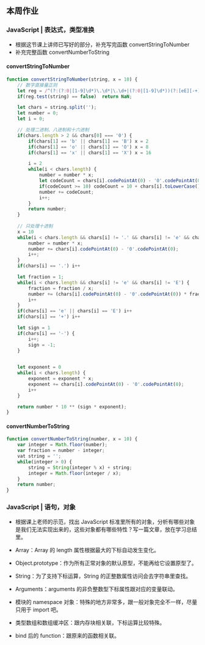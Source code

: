 ## 本周作业

### JavaScript | 表达式，类型准换
+ 根据这节课上讲师已写好的部分，补充写完函数 convertStringToNumber
+ 补充完整函数 convertNumberToString

#### convertStringToNumber

```js
function convertStringToNumber(string, x = 10) {
    // 数字直接量正则
    let reg = /^(?:(?:0|[1-9]\d*)\.\d*|\.\d+|(?:0|[1-9]\d*))(?:[eE][-+]?\d+)?$|^0[bB][01]+$|^0[oO][0-7]+$|^0[xX][0-9a-fA-F]+$/;
    if(reg.test(string) == false)  return NaN;

    let chars = string.split('');
    let number = 0;
    let i = 0;

    // 处理二进制、八进制和十六进制
    if(chars.length > 2 && chars[0] === '0') {
        if(chars[1] == 'b' || chars[1] == 'B') x = 2
        if(chars[1] == 'o' || chars[1] == 'O') x = 8
        if(chars[1] == 'x' || chars[1] == 'X') x = 16

        i = 2
        while(i < chars.length) {
            number = number * x;
            let codeCount = chars[i].codePointAt(0) - '0'.codePointAt(0);
            if(codeCount >= 10) codeCount = 10 + chars[i].toLowerCase().codePointAt(0) - 'a'.codePointAt(0)
            number += codeCount;
            i++;
        }
        return number;
    }
    
    // 只处理十进制
    x = 10
    while(i < chars.length && chars[i] != '.' && chars[i] != 'e' && chars[i] != 'E') {
        number = number * x;
        number += chars[i].codePointAt(0) - '0'.codePointAt(0);
        i++;
    }
    if(chars[i] == '.') i++

    let fraction = 1;
    while(i < chars.length && chars[i] != 'e' && chars[i] != 'E') {
        fraction = fraction / x;
        number += (chars[i].codePointAt(0) - '0'.codePointAt(0)) * fraction;
        i++
    }
    if(chars[i] == 'e' || chars[i] == 'E') i++
    if(chars[i] == '+') i++

    let sign = 1
    if(chars[i] == '-') {
        i++;
        sign = -1;
    }

    
    let exponent = 0
    while(i < chars.length) {
        exponent = exponent * x;
        exponent += chars[i].codePointAt(0) - '0'.codePointAt(0);
        i++
    }

    return number * 10 ** (sign * exponent);
}

```

#### convertNumberToString

```js
function convertNumberToString(number, x = 10) {
    var integer = Math.floor(number);
    var fraction = number - integer;
    vat string = '';
    while(integer > 0) {
        string = String(integer % x) + string;
        integer = Math.floor(integer / x);
    }
    return number;
}
```



### JavaScript | 语句，对象
+ 根据课上老师的示范，找出 JavaScript 标准里所有的对象，分析有哪些对象是我们无法实现出来的，这些对象都有哪些特性？写一篇文章，放在学习总结里。

+ Array：Array 的 length 属性根据最大的下标自动发生变化。
+ Object.prototype：作为所有正常对象的默认原型，不能再给它设置原型了。
+ String：为了支持下标运算，String 的正整数属性访问会去字符串里查找。
+ Arguments：arguments 的非负整数型下标属性跟对应的变量联动。
+ 模块的 namespace 对象：特殊的地方非常多，跟一般对象完全不一样，尽量只用于 import 吧。
+ 类型数组和数组缓冲区：跟内存块相关联，下标运算比较特殊。
+ bind 后的 function：跟原来的函数相关联。